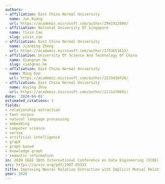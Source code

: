 ```yaml
---
authors:
- affiliation: East China Normal University
  name: Jun Kuang
  url: https://academic.microsoft.com/author/2941922800/
- affiliation: National University Of Singapore
  name: Yixin Cao
  slug: yixin_cao
- affiliation: East China Normal University
  name: Jianbing Zheng
  url: https://academic.microsoft.com/author/2753651613/
- affiliation: University Of Science And Technology Of China
  name: Xiangnan He
  slug: xiangnan_he
- affiliation: East China Normal University
  name: Ming Gao
  url: https://academic.microsoft.com/author/2233450724/
- affiliation: East China Normal University
  name: Aoying Zhou
  url: https://academic.microsoft.com/author/2111470091/
date: '2020-04-01'
estimated_citations: 1
fields:
- relationship extraction
- text corpus
- natural language processing
- embedding
- computer science
- vertex
- artificial intelligence
- graph
- graph based
- knowledge graph
- semantic information
in: 2020 IEEE 36th International Conference on Data Engineering (ICDE)
src: https://arxiv.org/pdf/1907.05333
title: Improving Neural Relation Extraction with Implicit Mutual Relations
year: 2020
---
```


